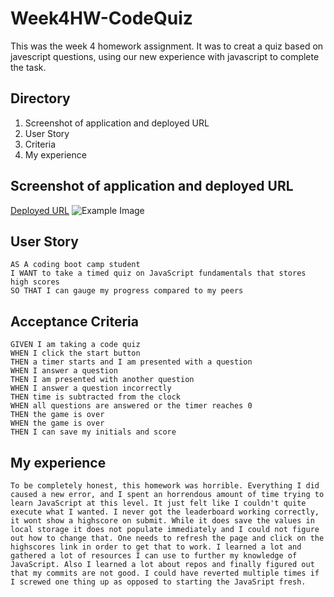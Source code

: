 # Week4HW-CodeQuiz
This was the week 4 homework assignment. It was to creat a quiz based on javescript questions, using our new experience with javascript to complete the task.

## Directory
1. Screenshot of application and deployed URL
2. User Story
3. Criteria
4. My experience

## Screenshot of application and deployed URL

[Deployed URL](https://sirnathanjf.github.io/Week4HW-CodeQuiz/)
![Example Image]()

## User Story

```
AS A coding boot camp student
I WANT to take a timed quiz on JavaScript fundamentals that stores high scores
SO THAT I can gauge my progress compared to my peers
```

## Acceptance Criteria

```
GIVEN I am taking a code quiz
WHEN I click the start button
THEN a timer starts and I am presented with a question
WHEN I answer a question
THEN I am presented with another question
WHEN I answer a question incorrectly
THEN time is subtracted from the clock
WHEN all questions are answered or the timer reaches 0
THEN the game is over
WHEN the game is over
THEN I can save my initials and score
```

## My experience

```
To be completely honest, this homework was horrible. Everything I did caused a new error, and I spent an horrendous amount of time trying to learn JavaScript at this level. It just felt like I couldn't quite execute what I wanted. I never got the leaderboard working correctly, it wont show a highscore on submit. While it does save the values in local storage it does not populate immediately and I could not figure out how to change that. One needs to refresh the page and click on the highscores link in order to get that to work. I learned a lot and gathered a lot of resources I can use to further my knowledge of JavaScript. Also I learned a lot about repos and finally figured out that my commits are not good. I could have reverted multiple times if I screwed one thing up as opposed to starting the JavaSript fresh. 
```
